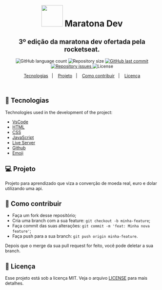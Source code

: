<h1 align="center" >
<img alt="" title="" src="https://cdn.icon-icons.com/icons2/572/PNG/512/1457055658_App_Development_icon-icons.com_54712.png" width="70" />
Maratona Dev
  <!-- trocar: 'você pode colocar uma imagem (logo) que represente seu projeto (visualmente) -->
</h1>

<h2 align="center">3º edição da maratona dev ofertada pela rocketseat.</h2>

<p align="center">
  <img alt="GitHub language count" src="https://img.shields.io/github/languages/count/Sthaynny/conversor_de_moeda-em-flutter">
  <!-- trocar: 'rlocatelli9/template-README' pelo caminho do seu respositório -->

  <img alt="Repository size" src="https://img.shields.io/github/repo-size/Sthaynny/MaratonaDev">
  <!-- trocar: 'Sthaynny/<<REpositorio>>' pelo caminho do seu respositório -->

  <a href="https://github.com/Sthaynny/MaratonaDev/commits/master">
  <!-- trocar: 'rlocatelli9/template-README' pelo caminho do seu respositório -->
    <img alt="GitHub last commit" src="https://img.shields.io/github/last-commit/Sthaynny/MaratonaDev">
     <!-- trocar: 'rlocatelli9/template-README' pelo caminho do seu respositório -->
  </a>

  <a href="https://github.com/Sthaynny/MaratonaDev">
   <!-- trocar: 'rlocatelli9/template-README' pelo caminho do seu respositório -->
    <img alt="Repository issues" src="https://img.shields.io/github/issues/Sthaynny/MaratonaDev">
     <!-- trocar: 'rlocatelli9/template-README' pelo caminho do seu respositório -->

  </a>

  <img alt="License" src="https://img.shields.io/badge/license-MIT-brightgreen">
</p>

<p align="center">
  <a href="#bookmark_tabs-tecnologias">Tecnologias</a>&nbsp;&nbsp;&nbsp;|&nbsp;&nbsp;&nbsp;
  <a href="#-projeto">Projeto</a>&nbsp;&nbsp;&nbsp;|&nbsp;&nbsp;&nbsp;
  <a href="#-como-contribuir">Como contribuir</a>&nbsp;&nbsp;&nbsp;|&nbsp;&nbsp;&nbsp;
  <a href="#memo-licença">Licença</a>
</p>

<br>

## :bookmark_tabs: Tecnologias

Technologies used in the development of the project:

- [VsCode](https://code.visualstudio.com/)
- [HTML](https://devdocs.io/html/)
- [CSS](https://devdocs.io/css/)
- [JavaScript](https://devdocs.io/javascript/)
- [Live Server](https://marketplace.visualstudio.com/items?itemName=ritwickdey.LiveServer)
- [Github](https://github.com)
- [Emoji](https://gist.github.com/rxaviers/7360908)

## 💻 Projeto

Projeto para aprendizado que viza a converção de moeda real, euro e dolar utilizando uma api.

## 🤔 Como contribuir

- Faça um fork desse repositório;
- Cria uma branch com a sua feature: `git checkout -b minha-feature`;
- Faça commit das suas alterações: `git commit -m 'feat: Minha nova feature'`;
- Faça push para a sua branch: `git push origin minha-feature`.

Depois que o merge da sua pull request for feito, você pode deletar a sua branch.

## :memo: Licença

Esse projeto está sob a licença MIT. Veja o arquivo [LICENSE](LICENSE.md) para mais detalhes.